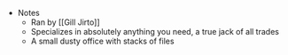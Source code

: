   
- Notes 
	- Ran by [[Gill Jirto]]
	- Specializes in absolutely anything you need, a true jack of all trades
	- A small dusty office with stacks of files
